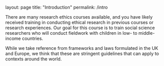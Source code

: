 layout: page
title: "Introduction"
permalink: /intro

There are many research ethics courses available, and you have likely received training in conducting ethical research in previous courses or research experiences. 
Our goal for this course is to train social science researchers who will conduct fieldwork with children in low- to middle-income countries.

While we take reference from frameworks and laws formulated in the UK and Europe, we think that these are stringent guidelines that can apply to contexts around the world.  
